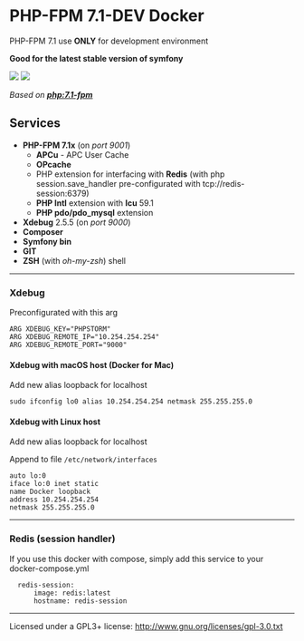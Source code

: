 # PHP-FPM 7.1-DEV Docker
PHP-FPM 7.1 use **ONLY** for development environment

**Good for the latest stable version of symfony**

[![](https://images.microbadger.com/badges/image/feries/php7.1.svg)](https://microbadger.com/images/feries/php7.1 "Get your own image badge on microbadger.com")
[![](https://images.microbadger.com/badges/version/feries/php7.1.svg)](https://microbadger.com/images/feries/php7.1 "Get your own version badge on microbadger.com")

*Based on **[php:7.1-fpm](https://github.com/docker-library/php/blob/master/7.1/Dockerfile)***

## Services

- **PHP-FPM 7.1x** (on *port 9001*)
    - **APCu** - APC User Cache
    - **OPcache**
    - PHP extension for interfacing with **Redis** (with php session.save_handler pre-configurated with tcp://redis-session:6379)
    - **PHP Intl** extension with **Icu** 59.1
    - **PHP pdo/pdo_mysql** extension 
- **Xdebug** 2.5.5 (on *port 9000*)
- **Composer**
- **Symfony bin**
- **GIT**
- **ZSH** (with *oh-my-zsh*) shell

***

### Xdebug

Preconfigurated with this arg

    ARG XDEBUG_KEY="PHPSTORM"
    ARG XDEBUG_REMOTE_IP="10.254.254.254"
    ARG XDEBUG_REMOTE_PORT="9000"
 
#### Xdebug with macOS host (Docker for Mac)

Add new alias loopback for localhost

    sudo ifconfig lo0 alias 10.254.254.254 netmask 255.255.255.0

#### Xdebug with Linux host

Add new alias loopback for localhost

Append to file `/etc/network/interfaces`


    auto lo:0
    iface lo:0 inet static
    name Docker loopback
    address 10.254.254.254
    netmask 255.255.255.0

***

### Redis (session handler)

If you use this docker with compose, simply add this service to your docker-compose.yml

      redis-session:
          image: redis:latest
          hostname: redis-session 


*** 

Licensed under a GPL3+ license: http://www.gnu.org/licenses/gpl-3.0.txt